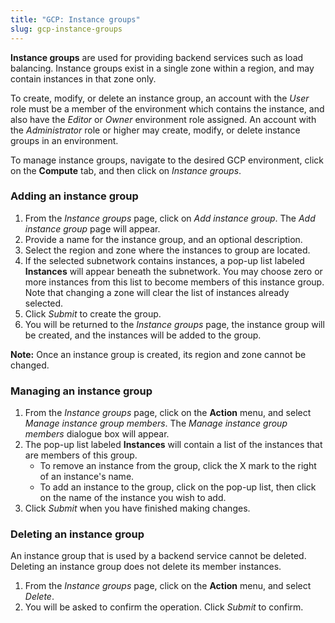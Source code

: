 ```yaml
---
title: "GCP: Instance groups"
slug: gcp-instance-groups
---
```



**Instance groups** are used for providing backend services such as load balancing.  Instance groups exist in a single zone within a region, and may contain instances in that zone only.

To create, modify, or delete an instance group, an account with the *User* role must be a member of the environment which contains the instance, and also have the *Editor* or *Owner* environment role assigned.  An account with the *Administrator* role or higher may create, modify, or delete instance groups in an environment.

To manage instance groups, navigate to the desired GCP environment, click on the **Compute** tab, and then click on *Instance groups*.

### Adding an instance group

1. From the *Instance groups* page, click on *Add instance group*.  The *Add instance group* page will appear.
1. Provide a name for the instance group, and an optional description.
1. Select the region and zone where the instances to group are located.
1. If the selected subnetwork contains instances, a pop-up list labeled **Instances** will appear beneath the subnetwork.  You may choose zero or more instances from this list to become members of this instance group.  Note that changing a zone will clear the list of instances already selected.
1. Click *Submit* to create the group.
1. You will be returned to the *Instance groups* page, the instance group will be created, and the instances will be added to the group.

**Note:** Once an instance group is created, its region and zone cannot be changed.

### Managing an instance group

1. From the *Instance groups* page, click on the **Action** menu, and select *Manage instance group members*.  The *Manage instance group members* dialogue box will appear.
1. The pop-up list labeled **Instances** will contain a list of the instances that are members of this group.
   - To remove an instance from the group, click the X mark to the right of an instance's name.
   - To add an instance to the group, click on the pop-up list, then click on the name of the instance you wish to add.
1. Click *Submit* when you have finished making changes.

### Deleting an instance group

An instance group that is used by a backend service cannot be deleted.  Deleting an instance group does not delete its member instances.

1. From the *Instance groups* page, click on the **Action** menu, and select *Delete*.
1. You will be asked to confirm the operation.  Click *Submit* to confirm.
